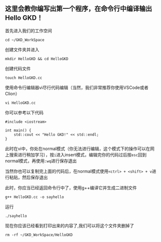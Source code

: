 ## 这里会教你编写出第一个程序，在命令行中编译输出Hello GKD！
首先进入我们的工作空间
```
cd ~/GKD_WorkSpace
```
创建文件夹并进入
```
mkdir HelloGKD && cd HelloGKD
```
创建代码文件
```
touch HelloGKD.cc
```
使用命令行编辑器vi尽行代码编辑（当然，我们非常推荐你使用VSCode或者Clion）
```
vi HelloGKD.cc
```
你可以参考以下代码
```
#include <iostream>

int main() {
    std::cout << "Hello GKD!" << std::endl;
}
```
此时在vi中，你处在normal模式（你无法进行编辑，这个模式下的操作可以在网上搜索进行稍加学习），按`i`进入insert模式，编辑完你的代码过后按`esc`回到normal模式，再使用`:wq`进行保存退出

当然你也可以复制完上面的代码后，在normal模式使用`<ctrl> + <shift> + v`进行粘贴，然后保存退出

此时，你应当已经返回命令行中了，使用g++编译它并生成二进制文件
```
g++ HelloGKD.cc -o sayhello
```
运行
```
./sayhello
```
现在你应该已经看到打印出来的内容了,我们可以将这个文件夹删掉了
```
rm -rf ~/GKD_WorkSpace/HelloGKD
```